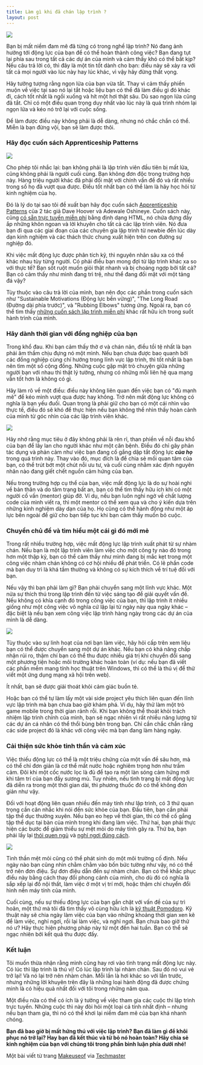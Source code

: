```yaml
---
title: Làm gì khi đã chán lập trình ?
layout: post
---
```


![](images/tired-child-programming.jpg)

<!--break-->

Bạn bị mất niềm đam mê đã từng có trong nghề lập trình? Nó đang ảnh hưởng tới động lực của bạn để có thể hoàn thành công việc? Bạn đang tụt lại phía sau trong tất cả các dự án của mình và cảm thấy khó có thể bắt kịp? Nếu câu trả lời có, thì đây là một tin tốt dành cho bạn: điều này sẽ xảy ra với tất cả mọi người vào lúc này hay lúc khác, vì vậy hãy đừng thất vọng.

Hãy tưởng tượng rằng ngọn lửa của bạn vừa tắt. Thay vì cảm thấy phiền muộn về việc tại sao nó lại tắt hoặc liệu bạn có thể đã làm điều gì đó khác đi, cách tốt nhất là ngồi xuống và hít một hơi thật sâu. Dù sao ngọn lửa cũng đã tắt. Chỉ có một điều quan trọng duy nhất vào lúc này là quá trình nhóm lại ngọn lửa và kéo nó trở lại với cuộc sống.

Để làm được điều này không phải là dễ dàng, nhưng nó chắc chắn có thể. Miễn là bạn đừng vội, bạn sẽ làm được thôi.

### Hãy đọc cuốn sách Apprenticeship Patterns

![](images/apprenticeship-patterns.jpg)

Cho phép tôi nhắc lại: bạn không phải là lập trình viên đầu tiên bị mất lửa, cũng không phải là người cuối cùng. Bạn không đơn độc trong trường hợp này. Hàng triệu người khác đã phải đối mặt với chính vấn đề đó và rất nhiều trong số họ đã vượt qua được. Điều tốt nhất bạn có thể làm là hãy học hỏi từ kinh nghiệm của họ.
	
Đó là lý do tại sao tôi đề xuất bạn hãy đọc cuốn sách [Apprenticeship Patterns](http://www.makeuseof.com/tag/9-free-programming-books-will-make-pro/) của 2 tác giả Dave Hoover và Adewale Oshineye. Cuốn sách này, cũng [có sẵn trực tuyến miễn phí](http://chimera.labs.oreilly.com/books/1234000001813/index.html) bằng định dạng HTML, nó chứa đựng đầy ắp những khôn ngoan và lời khuyên cho tất cả các lập trình viên. Nó đưa bạn đi qua các giai đoạn của các chuyên gia lập trình từ newbie đến lúc dày dạn kinh nghiệm và các thách thức chung xuất hiện trên con đường sự nghiệp đó.

Khi việc mất động lực được phân tích kỹ, thì nguyên nhân sâu xa có thể khác nhau tùy từng người. Có phải điều bạn mong đợi từ lập trình khác xa so với thực tế? Bạn sốt ruột muốn giỏi thật nhanh và bị choáng ngợp bởi tất cả? Bạn có cảm thấy như mình đang trì trệ, như thể đang đối mặt với một tảng đá vậy?

Tùy thuộc vào câu trả lời của mình, bạn nên đọc các phần trong cuốn sách như "Sustainable Motivations (Động lực bền vững)", "The Long Road (Đường dài phía trước)", và "Rubbing Elbows" tương ứng. Ngoài ra, bạn có thể tìm thấy [những cuốn sách lập trình miễn phí](http://www.makeuseof.com/tag/9-free-programming-books-will-make-pro/) khác rất hữu ích trong suốt hành trình của mình.

### Hãy dành thời gian với đồng nghiệp của bạn

Trong khổ đau. Khi bạn cảm thấy thờ ơ và chán nản, điều tồi tệ nhất là bạn phải âm thầm chịu đựng nó một mình. Nếu bạn chưa được bao quanh bởi các đồng nghiệp cùng chí hướng trong lĩnh vực lập trình, thì tốt nhất là bạn nên tìm một số cộng đồng. Những cuộc gặp mặt trò chuyện giữa những người bạn với nhau thì thật lý tưởng, nhưng có những mỗi liên hệ qua mạng vẫn tốt hơn là không có gì.

Hãy làm rõ về một điều: điều này không liên quan đến việc bạn có "đủ mạnh mẽ" để kéo mình vượt qua được hay không. Trở nên mất động lực không có nghĩa là bạn yếu đuối. Quan trọng là phải giữ cho bạn có một cái nhìn vào thực tế, điều đó sẽ khó để thực hiện nếu bạn không thể nhìn thấy hoàn cảnh của mình từ góc nhìn của các lập trình viên khác.

![](/images/chess.jpg)

Hãy nhớ rằng mục tiêu ở đây không phải là rên rỉ, than phiền về nỗi đau khổ của bạn để lây lan cho người khác như một căn bệnh. Điều đó chỉ gây phản tác dụng và phản cảm như việc bạn đang cố gắng dập tắt động lực ***của họ*** trong quá trình này. Thay vào đó, mục đích là để chia sẻ mối quan tâm của bạn, có thể trút bớt một chút nỗi ưu tư, và cuối cùng nhằm xác định nguyên nhân nào đang giết chết nguồn cảm hứng của bạn.

Nếu trong trường hợp cụ thể của bạn, việc mất động lực là do sự hoài nghi về bản thân và do tâm trạng bất an, bạn có thể tìm thấy hữu ích khi có một người cố vấn (mentor) giúp đỡ. Ví dụ, nếu bạn luôn nghi ngờ về chất lượng code của mình viết ra, thì một mentor có thể xem qua và cho ý kiến ​​dựa trên những kinh nghiệm dày dạn của họ. Họ cũng có thể hành động như một áp lực bên ngoài để giữ cho bạn tiếp tục khi bạn cảm thấy muốn bỏ cuộc.

### Chuyển chủ đề và tìm hiểu một cái gì đó mới mẻ

Trong rất nhiều trường hợp, việc mất động lực lập trình xuất phát từ sự nhàm chán. Nếu bạn là một lập trình viên làm việc cho một công ty nào đó trong hơn một thập kỷ, bạn có thể cảm thấy như mình đang bị mắc kẹt trong một công việc nhàm chán không có cơ hội nhiều để phát triển. Có lẽ phần code mà bạn duy trì là khá tầm thường và không có sự kích thích về trí tuệ đối với bạn.

Nếu vậy thì bạn phải làm gì? Bạn phải chuyển sang một lĩnh vực khác. Một nửa sự thích thú trong lập trình đến từ việc sáng tạo để giải quyết vấn đề. Nếu không có khía cạnh đó trong công việc của bạn, thì lập trình ít nhiều giống như một công việc vô nghĩa cứ lặp lại từ ngày này qua ngày khác – đặc biệt là nếu bạn xem công việc lập trình hàng ngày trong các dự án của mình là dễ dàng.

![](/images/code.jpg)

Tùy thuộc vào sự linh hoạt của nơi bạn làm việc, hãy hỏi cấp trên xem liệu bạn có thể được chuyển sang một dự án khác. Nếu bạn có khả năng chấp nhận rủi ro, thậm chí bạn có thể thu được nhiều giá trị khi chuyển đổi sang một phương tiện hoặc môi trường khác hoàn toàn (ví dụ: nếu bạn đã viết các phần mềm mang tính học thuật trên Windows, thì có thể là thú vị để thử viết một ứng dụng mạng xã hội trên web).

Ít nhất, bạn sẽ được giải thoát khỏi cảm giác buồn tẻ.

Hoặc bạn có thể tự làm lấy một vài side project yêu thích liên quan đến lĩnh vực lập trình mà bạn chưa bao giờ khám phá. Ví dụ, hãy thử làm một trò game mobile trong thời gian rảnh rỗi. Khi bạn không thể thoát khỏi trách nhiệm lập trình chính của mình, bạn sẽ ngạc nhiên vì rất nhiều năng lượng từ các dự án cá nhân có thể thổi bùng bên trong bạn. Chỉ cần chắc chắn rằng các side project đó là khác với công việc mà bạn đang làm hàng ngày.

### Cải thiện sức khỏe tinh thần và cảm xúc

Việc thiếu động lực có thể là một triệu chứng của một vấn đề sâu hơn, mà có thể chỉ đơn giản là cơ thể mất nước hoặc nghiêm trọng hơn như trầm cảm. Đôi khi một cốc nước lọc là đủ để tạo ra một làn sóng cảm hứng mới khi tâm trí của bạn đầy sương mù. Tuy nhiên, nếu tình trạng bị mất động lực đã diễn ra trong một thời gian dài, thì phương thuốc đó có thể không đơn giản như vậy.

Đối với hoạt động liên quan nhiều đến máy tính như lập trình, có 3 thứ quan trọng cần cân nhắc khi nói đến sức khỏe của bạn. Đầu tiên, bạn cần phải tập thể dục thường xuyên. Nếu bạn eo hẹp về thời gian, thì có thể cố gắng tập thể dục tại bàn của mình trong khi đang làm việc. Thứ hai, bạn phải thực hiện các bước để giảm thiểu sự mệt mỏi do máy tính gây ra. Thứ ba, bạn phải lấy lại [thói quen ngủ](http://vinacode.net/2014/09/17/thuc-day-sang-khoai-buoi-sang/) và [nghỉ ngơi đúng cách](http://vinacode.net/2013/07/20/can-bang-cong-viec-va-cuoc-song/).

![](/images/tired.jpg)

Tinh thần mệt mỏi cũng có thể phát sinh do một môi trường cố định. Nếu ngày nào bạn cũng nhìn chằm chằm vào bốn bức tường như vậy, nó có thể trở nên đơn điệu. Sự đơn điệu dẫn đến sự nhàm chán. Bạn có thể khắc phục điều này bằng cách thay đổi phong cảnh của mình, cho dù đó có nghĩa là sắp xếp lại đồ nội thất, làm việc ở một vị trí mới, hoặc thậm chí chuyển đổi hình nền máy tính của mình.

Cuối cùng, nếu sự thiếu động lực của bạn gắn chặt với vấn đề của sự trì hoãn, một thứ mà tôi đã tìm thấy vô cùng hữu ích là [kỹ thuật Pomodoro](http://www.makeuseof.com/tag/cut-procrastination-pomodoro-technique-apps-software/). Kỹ thuật này sẽ chia ngày làm việc của bạn vào những khoảng thời gian xen kẽ để làm việc, nghỉ ngơi, rồi lại làm việc, và nghỉ ngơi. Bạn chưa bao giờ thử nó ư? Hãy thực hiện phương pháp này từ một đến hai tuần. Bạn có thể sẽ ngạc nhiên bởi kết quả thu được đấy.

### Kết luận

Tôi muốn thừa nhận rằng mình cũng hay rơi vào tình trạng mất động lực này. Có lúc thì lập trình là thú vị! Có lúc lập trình lại nhàm chán. Sau đó nó vui vẻ trở lại! Và nó lại trở nên nhàm chán. Mỗi lần là hơi khác so với lần trước, nhưng những lời khuyên trên đây là những loại hành động đã được chứng minh là có hiệu quả nhất đối với tôi trong những năm qua.

Một điều nữa có thể có ích là ý tưởng về việc tham gia các cuộc thi lập trình trực tuyến. Những cuộc thì này đòi hỏi một loại cá tính nhất định – nhưng nếu bạn tham gia, thì nó có thể khơi lại niềm đam mê của bạn khá nhanh chóng.

**Bạn đã bao giờ bị mất hứng thú với việc lập trình? Bạn đã làm gì để khôi phục nó trở lại? Hay bạn đã kết thúc và từ bỏ nó hoàn toàn? Hãy chia sẻ kinh nghiệm của bạn với chúng tôi trong phần bình luận phía dưới nhé!**

Một bài viết từ trang [Makeuseof](http://www.makeuseof.com/tag/programming-burnout-regain-lost-motivation/) via [Techmaster](http://techmaster.vn/posts/33641/mat-dong-luc-trong-nghe-lap-trinh?utm_source=itviec.com)